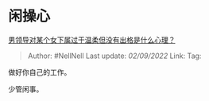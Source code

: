# 闲操心
[男领导对某个女下属过于温柔但没有出格是什么心理？](https://www.zhihu.com/question/546305588/answer/2654482902)

> Author: #NellNell
> Last update: *02/09/2022*
> Link:
> Tag:

做好你自己的工作。

少管闲事。
